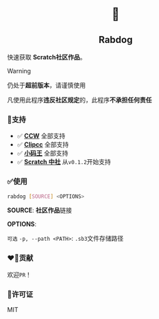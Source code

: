 <div align="center">

# :dog:

## Rabdog 
</div>

快速获取 **Scratch社区作品**。

> [!WARNING]
> 仍处于**超前版本**，请谨慎使用
>
> 凡使用此程序**违反社区规定**的，此程序**不承担任何责任**

### :rocket:支持
* :white_check_mark: [**CCW**][ccw]
  全部支持
* :white_check_mark: [**Clipcc**][clipcc]
  全部支持
* :white_check_mark: [**小码王**][xmw]
  全部支持
* :white_check_mark: [**Scratch 中社**][scratch-cn]
  从`v0.1.2`开始支持

### :white_check_mark:使用

```bash
rabdog [SOURCE] <OPTIONS>
```
__SOURCE__: **社区作品**链接

__OPTIONS__:

`可选` `-p, --path <PATH>`: `.sb3`文件存储路径

### :heart_on_fire:贡献

欢迎`PR`！

### :key:许可证
MIT

[source]: /rabdog_app/src/main.rs

[ccw]: https://www.ccw.site
[clipcc]: https://codingclip.com
[40code]: https://40code.com
[xmw]: https://world.xiaomawang.com/
[scratch-cn]: https://www.scratch-cn.cn/